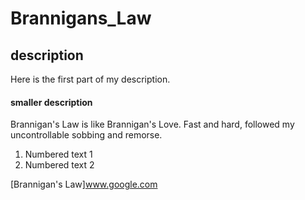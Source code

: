 # Brannigans_Law

## description

Here is the first part of my description.

#### smaller description

Brannigan's Law is like Brannigan's Love.  Fast and hard, followed my uncontrollable sobbing and remorse.  

1. Numbered text 1
2. Numbered text 2


[Brannigan's Law]www.google.com
